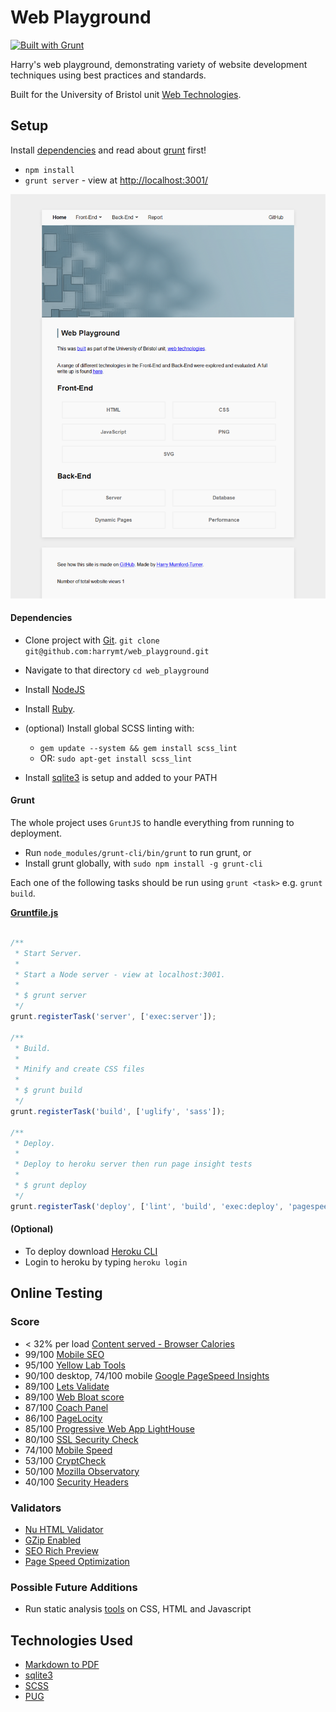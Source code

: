 # Web Playground

[![Built with Grunt](https://cdn.gruntjs.com/builtwith.svg)](http://gruntjs.com/)

Harry's web playground, demonstrating variety of website development techniques using best practices and standards.

Built for the University of Bristol unit [Web Technologies](https://www.cs.bris.ac.uk/Teaching/Resources/COMSM0104/cw/assign5/).

## Setup


Install [dependencies](#dependencies) and read about [grunt](#grunt) first!

- `npm install`
- `grunt server` - view at [http://localhost:3001/](http://localhost:3001/)


![Screenshot](screenshot.png "Screenshot")


#### Dependencies

- Clone project with [Git](https://git-scm.com/downloads). `git clone git@github.com:harrymt/web_playground.git`
- Navigate to that directory `cd web_playground`

- Install [NodeJS](https://nodejs.org/en/)
- Install [Ruby](https://www.ruby-lang.org/en/documentation/installation/).
- (optional) Install global SCSS linting with:
	- `gem update --system && gem install scss_lint`
	- OR: `sudo apt-get install scss_lint`
- Install [sqlite3](https://www.sqlite.org/download.html) is setup and added to your PATH



#### Grunt

The whole project uses `GruntJS` to handle everything from running to deployment.

- Run `node_modules/grunt-cli/bin/grunt` to run grunt, or
- Install grunt globally, with `sudo npm install -g grunt-cli`

Each one of the following tasks should be run using `grunt <task>`
e.g. `grunt build`.


**[Gruntfile.js](Gruntfile.js)**
```javascript

/**
 * Start Server.
 *
 * Start a Node server - view at localhost:3001.
 *
 * $ grunt server
 */
grunt.registerTask('server', ['exec:server']);

/**
 * Build.
 *
 * Minify and create CSS files
 *
 * $ grunt build
 */
grunt.registerTask('build', ['uglify', 'sass']);

/**
 * Deploy.
 *
 * Deploy to heroku server then run page insight tests
 *
 * $ grunt deploy
 */
grunt.registerTask('deploy', ['lint', 'build', 'exec:deploy', 'pagespeed']);
```

#### (Optional)

- To deploy download [Heroku CLI](https://devcenter.heroku.com/articles/getting-started-with-nodejs#set-up)
- Login to heroku by typing `heroku login`

## Online Testing

### Score

- < 32% per load [Content served - Browser Calories](https://chrome.google.com/webstore/detail/browser-calories/pdkibgfjegigkoaleelbkdpkgceljfco)
- 99/100 [Mobile SEO](https://varvy.com/)
- 95/100 [Yellow Lab Tools](http://yellowlab.tools/result/epshsg8xmb)
- 90/100 desktop, 74/100 mobile [Google PageSpeed Insights](https://developers.google.com/speed/pagespeed/insights/?url=https%3A%2F%2Fwebtechnologies.herokuapp.com%2F)
- 89/100 [Lets Validate](https://pro.letsvalidate.com/webtechnologies.herokuapp.com)
- 89/100 [Web Bloat score](http://www.webbloatscore.com?url=https://webtechnologies.herokuapp.com/)
- 87/100 [Coach Panel](https://chrome.google.com/webstore/detail/coach-panel/olecfjmnejnkjipoicfpneceppjeaemo)
- 86/100 [PageLocity](http://pagelocity.com/analyzer?url=https%3A%2F%2Fwebtechnologies.herokuapp.com)
- 85/100 [Progressive Web App LightHouse](https://developers.google.com/web/tools/lighthouse/)
- 80/100 [SSL Security Check](https://www.ssllabs.com/ssltest/analyze.html?d=webtechnologies.herokuapp.com)
- 74/100 [Mobile Speed](https://varvy.com/mobile/)
- 53/100 [CryptCheck](https://tls.imirhil.fr/https/webtechnologies.herokuapp.com)
- 50/100 [Mozilla Observatory](https://observatory.mozilla.org/analyze.html?host=webtechnologies.herokuapp.com)
- 40/100 [Security Headers](https://securityheaders.io/?q=https%3A%2F%2Fwebtechnologies.herokuapp.com%2F&followRedirects=on)

### Validators
- [Nu HTML Validator](https://validator.w3.org/nu/?doc=https%3A%2F%2Fwebtechnologies.herokuapp.com%2F)
- [GZip Enabled](https://checkgzipcompression.com/?url=https%3A%2F%2Fwebtechnologies.herokuapp.com%2F)
- [SEO Rich Preview](https://richpreview.com/?url=https://webtechnologies.herokuapp.com/)
- [Page Speed Optimization](https://varvy.com/pagespeed/)


### Possible Future Additions

- Run static analysis [tools](https://github.com/mre/awesome-static-analysis#css) on CSS, HTML and Javascript


## Technologies Used

- [Markdown to PDF](https://www.npmjs.com/package/markdown-pdf)
- [sqlite3](https://www.sqlite.org/download.html)
- [SCSS](http://sass-lang.com/)
- [PUG](https://pugjs.org)
